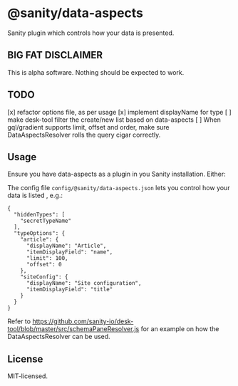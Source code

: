 # @sanity/data-aspects

Sanity plugin which controls how your data is presented.


## BIG FAT DISCLAIMER

This is alpha software. Nothing should be expected to work.

## TODO
[x] refactor options file, as per usage
[x] implement displayName for type
[ ] make desk-tool filter the create/new list based on data-aspects
[ ] When gql/gradient supports limit, offset and order, make sure DataAspectsResolver rolls the query cigar correctly.

## Usage

Ensure you have data-aspects as a plugin in you Sanity installation. Either:

The config file `config/@sanity/data-aspects.json` lets you control how your data is listed , e.g.:

```
{
  "hiddenTypes": [
    "secretTypeName"
  ],
  "typeOptions": {
    "article": {
      "displayName": "Article",
      "itemDisplayField": "name",
      "limit": 100,
      "offset": 0
    },
    "siteConfig": {
      "displayName": "Site configuration",
      "itemDisplayField": "title"
    }
  }
}
```

Refer to https://github.com/sanity-io/desk-tool/blob/master/src/schemaPaneResolver.js for an example on how the DataAspectsResolver can be used.

## License

MIT-licensed.
